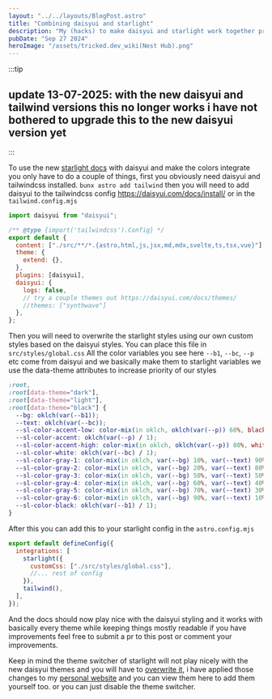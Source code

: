 ```yaml
---
layout: "../../layouts/BlogPost.astro"
title: "Combining daisyui and starlight"
description: "My (hacks) to make daisyui and starlight work together pretty nicely"
pubDate: "Sep 27 2024"
heroImage: "/assets/tricked.dev_wiki(Nest Hub).png"
---
```


:::tip
## update 13-07-2025: with the new daisyui and tailwind versions this no longer works i have not bothered to upgrade this to the new daisyui version yet 
:::

To use the new [starlight docs](https://starlight.astro.build/) with daisyui and make the colors integrate you only have to do a couple of things, first you obviously need daisyui and tailwindcss installed. `bunx astro add tailwind` then you will need to add daisyui to the tailwindcss config <https://daisyui.com/docs/install/> or in the `tailwind.config.mjs`

```js
import daisyui from "daisyui";

/** @type {import('tailwindcss').Config} */
export default {
  content: ["./src/**/*.{astro,html,js,jsx,md,mdx,svelte,ts,tsx,vue}"],
  theme: {
    extend: {},
  },
  plugins: [daisyui],
  daisyui: {
    logs: false,
    // try a couple themes out https://daisyui.com/docs/themes/
    //themes: ["synthwave"]
  },
};
```

Then you will need to overwrite the starlight styles using our own custom styles based on the daisyui styles. You can place this file in `src/styles/global.css`
All the color variables you see here `--b1`, `--bc`, `--p` etc come from daisyui and we basically make them to starlight variables we use the data-theme attributes to increase priority of our styles

```css
:root,
:root[data-theme="dark"],
:root[data-theme="light"],
:root[data-theme="black"] {
  --bg: oklch(var(--b1));
  --text: oklch(var(--bc));
  --sl-color-accent-low: color-mix(in oklch, oklch(var(--p)) 60%, black 40%);
  --sl-color-accent: oklch(var(--p) / 1);
  --sl-color-accent-high: color-mix(in oklch, oklch(var(--p)) 80%, white 20%);
  --sl-color-white: oklch(var(--bc) / 1);
  --sl-color-gray-1: color-mix(in oklch, var(--bg) 10%, var(--text) 90%);
  --sl-color-gray-2: color-mix(in oklch, var(--bg) 20%, var(--text) 80%);
  --sl-color-gray-3: color-mix(in oklch, var(--bg) 50%, var(--text) 50%);
  --sl-color-gray-4: color-mix(in oklch, var(--bg) 60%, var(--text) 40%);
  --sl-color-gray-5: color-mix(in oklch, var(--bg) 70%, var(--text) 30%);
  --sl-color-gray-6: color-mix(in oklch, var(--bg) 90%, var(--text) 10%);
  --sl-color-black: oklch(var(--b1) / 1);
}
```

After this you can add this to your starlight config in the `astro.config.mjs`

```js
export default defineConfig({
  integrations: [
    starlight({
      customCss: ["./src/styles/global.css"],
      //... rest of config
    }),
    tailwind(),
  ],
});
```

And the docs should now play nice with the daisyui styling and it works with basically every theme while keeping things mostly readable if you have improvements feel free to submit a pr to this post or comment your improvements.

Keep in mind the theme switcher of starlight will not play nicely with the new daisyui themes and you will have to [overwrite it](https://starlight.astro.build/guides/overriding-components/), i have applied those changes to my [personal website](https://github.com/Tricked-dev/tricked.dev/blob/2e804113660f41faa7f6b3651d5d2bd1e73aacaf/astro.config.mjs#L62-L66) and you can view them here to add them yourself too. or you can just disable the theme switcher.
